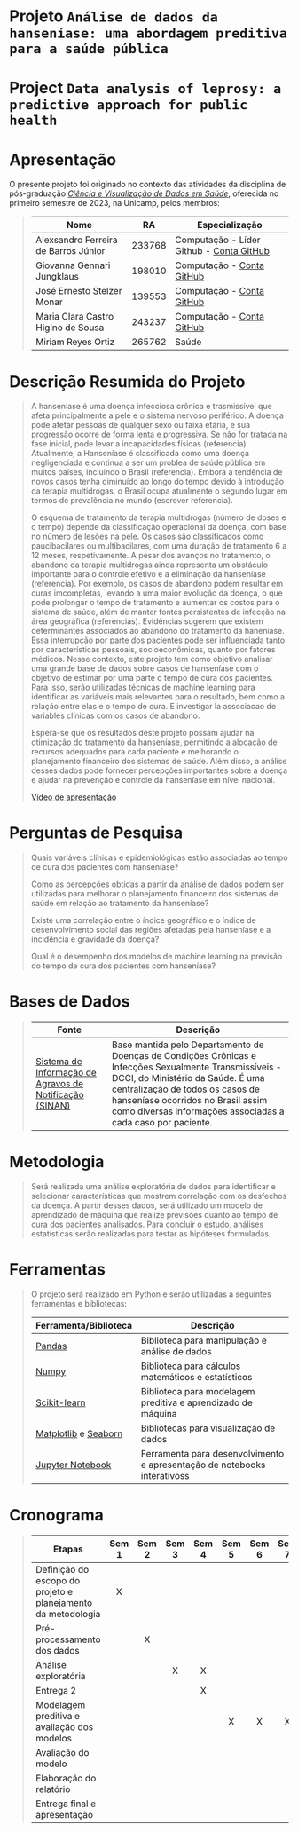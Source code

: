 # Projeto `Análise de dados da hanseníase: uma abordagem preditiva para a saúde pública`

# Project `Data analysis of leprosy: a predictive approach for public health`

# Apresentação

O presente projeto foi originado no contexto das atividades da disciplina de pós-graduação [*Ciência e Visualização de Dados em Saúde*](https://github.com/datasci4health/home), oferecida no primeiro semestre de 2023, na Unicamp, pelos membros:

> |Nome  | RA | Especialização|
> |--|--|--|
> | Alexsandro Ferreira de Barros Júnior  | 233768  | Computação - Líder Github - [Conta GitHub](https://github.com/alexbjr) |
> | Giovanna Gennari Jungklaus  | 198010  | Computação - [Conta GitHub](https://github.com/gigennari)|
> | José Ernesto Stelzer Monar  | 139553  | Computação - [Conta GitHub](https://github.com/stelzer-monar-ifood)|
> | Maria Clara Castro Higino de Sousa  | 243237  | Computação - [Conta GitHub](https://github.com/mc-castro)|
> | Miriam Reyes Ortiz  | 265762  | Saúde  |


# Descrição Resumida do Projeto
> A hanseníase é uma doença infecciosa crônica e trasmissível que afeta principalmente a pele e o sistema nervoso periférico. A doença pode afetar pessoas de qualquer sexo ou faixa etária, e sua progressão ocorre de forma lenta e progressiva. Se não for tratada na fase inicial, pode levar a incapacidades físicas (referencia). Atualmente, a Hanseníase é classificada como uma doença negligenciada e continua a ser um problea de saúde pública em muitos países, incluindo o Brasil (referencia). Embora a tendência de novos casos tenha diminuído ao longo do tempo devido à introdução da terapia multidrogas, o Brasil ocupa atualmente o segundo lugar em termos de prevalência no mundo (escrever referencia).
>
> O esquema de tratamento da terapia multidrogas (número de doses e o tempo) depende da classificação operacional da doença, com base no número de lesões na pele. Os casos são classificados como paucibacilares ou multibacilares, com uma duração de tratamento 6 a 12 meses, respetivamente. A pesar dos avanços no tratamento, o abandono da terapia multidrogas ainda representa um obstáculo importante para o controle efetivo e a eliminação da hanseníase (referencia). Por exemplo, os casos de abandono podem resultar em curas imcompletas, levando a uma maior evolução da doença, o que pode prolongar o tempo de tratamento e aumentar os costos para o sistema de saúde, além de manter fontes persistentes de infecção na área geográfica (referencias). 
> Evidências sugerem que existem determinantes associados ao abandono do tratamento da haneníase. Essa interrupção por parte dos pacientes pode ser influenciada tanto por características pessoais, socioeconômicas, quanto por fatores médicos. Nesse contexto, este projeto tem como objetivo analisar uma grande base de dados sobre casos de hanseníase com o objetivo de estimar por uma parte o tempo de cura dos pacientes. Para isso, serão utilizadas técnicas de machine learning para identificar as variáveis mais relevantes para o resultado, bem como a relação entre elas e o tempo de cura. E investigar la associacao de variables clínicas com os casos de abandono.
>
> Espera-se que os resultados deste projeto possam ajudar na otimização do tratamento da hanseníase, permitindo a alocação de recursos adequados para cada paciente e melhorando o planejamento financeiro dos sistemas de saúde. Além disso, a análise desses dados pode fornecer percepções importantes sobre a doença e ajudar na prevenção e controle da hanseníase em nível nacional.
> 
> [Vídeo de apresentação](https://drive.google.com/file/d/1LdYcPP0i0cjiHvt-HNTh64a2jiKPNRNR/view?usp=sharing)

# Perguntas de Pesquisa
> Quais variáveis clínicas e epidemiológicas estão associadas ao tempo de cura dos pacientes com hanseníase?
>
> Como as percepções obtidas a partir da análise de dados podem ser utilizadas para melhorar o planejamento financeiro dos sistemas de saúde em relação ao tratamento da hanseníase?
>
> Existe uma correlação entre o índice geográfico e o índice de desenvolvimento social das regiões afetadas pela hanseníase e a incidência e gravidade da doença?
>
> Qual é o desempenho dos modelos de machine learning na previsão do tempo de cura dos pacientes com hanseníase?

# Bases de Dados
> |Fonte | Descrição|
> |--|--|
> |[Sistema de Informação de Agravos de Notificação (SINAN)](http://indicadoreshanseniase.aids.gov.br) |Base mantida pelo Departamento de Doenças de Condições Crônicas e Infecções Sexualmente Transmissíveis - DCCI, do Ministério da Saúde. É uma centralização de todos os casos de hanseníase ocorridos no Brasil assim como diversas informações associadas a cada caso por paciente.| 

# Metodologia
> Será realizada uma análise exploratória de dados para identificar e selecionar características que mostrem correlação com os desfechos da doença. A partir desses dados, será utilizado um modelo de aprendizado de máquina que realize previsões quanto ao tempo de cura dos pacientes analisados. Para concluir o estudo, análises estatísticas serão realizadas para testar as hipóteses formuladas. 

# Ferramentas
> O projeto será realizado em Python e serão utilizadas a seguintes ferramentas e bibliotecas:
>
> |Ferramenta/Biblioteca | Descrição|
> |--|--|
> |[Pandas](https://pandas.pydata.org/) |Biblioteca para manipulação e análise de dados| 
> |[Numpy](https://numpy.org/) |Biblioteca para cálculos matemáticos e estatísticos| 
> |[Scikit-learn](https://scikit-learn.org/stable/) |Biblioteca para modelagem preditiva e aprendizado de máquina| 
> |[Matplotlib](https://matplotlib.org/) e [Seaborn](https://seaborn.pydata.org/) |Bibliotecas para visualização de dados| 
> |[Jupyter Notebook](https://jupyter.org/) |Ferramenta para desenvolvimento e apresentação de notebooks interativoss| 

# Cronograma
> |Etapas | Sem 1 | Sem 2| Sem 3| Sem 4| Sem 5| Sem 6| Sem 7| Sem 8| Sem 9| Sem 10|
> |--|:--:|:--:|:--:|:--:|:--:|:--:|:--:|:--:|:--:|:--:|
> | Definição do escopo do projeto e planejamento da metodologia  | X |  |  |  |  |  |  |  |  |  |
> | Pré-processamento dos dados  |  | X |  |  |  |  |  |  |  |  |
> | Análise exploratória|  |  | X | X |  |  |  |  |  |  |
> | Entrega 2  |  |  |  | X |  |  |  |  |  |  |
> | Modelagem preditiva e avaliação dos modelos  |  |  |  |  | X | X | X |  |  |  |
> | Avaliação do modelo  |  |  |  |  |  |  |  | X |  |  |
> | Elaboração do relatório  |  |  |  |  |  |  |  |  | X |  |
> | Entrega final e apresentação  |  |  |  |  |  |  |  |  |  | X |
